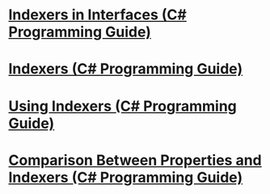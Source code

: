 # [Indexers in Interfaces (C# Programming Guide)](indexers-in-interfaces.md)
# [Indexers (C# Programming Guide)](index.md)
# [Using Indexers (C# Programming Guide)](using-indexers.md)
# [Comparison Between Properties and Indexers (C# Programming Guide)](comparison-between-properties-and-indexers.md)
